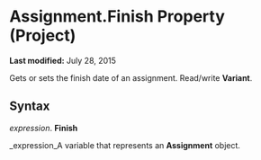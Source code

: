 
# Assignment.Finish Property (Project)

 **Last modified:** July 28, 2015

Gets or sets the finish date of an assignment. Read/write  **Variant**.

## Syntax

 _expression_. **Finish**

 _expression_A variable that represents an  **Assignment** object.

